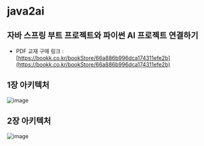 # java2ai
## 자바 스프링 부트 프로젝트와 파이썬 AI 프로젝트 연결하기
* PDF 교재 구매 링크 : [https://bookk.co.kr/bookStore/66a886b996dca174311efe2b](https://bookk.co.kr/bookStore/66a886b996dca174311efe2b)

## 1장 아키텍처
![image](https://github.com/user-attachments/assets/efdcd972-df0f-4a95-85db-db10862f8dd8)


## 2장 아키텍처
![image](https://github.com/user-attachments/assets/bde14354-e9e0-4939-90d1-7ae089d1d49e)
